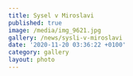```yaml
---
title: Sysel v Miroslavi
published: true
image: /media/img_9621.jpg
gallery: /news/sysli-v-miroslavi
date: '2020-11-20 03:36:22 +0100'
category: gallery
layout: photo
---
```


